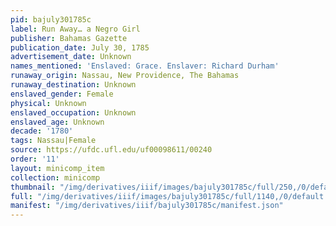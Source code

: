 ```yaml
---
pid: bajuly301785c
label: Run Away… a Negro Girl
publisher: Bahamas Gazette
publication_date: July 30, 1785
advertisement_date: Unknown
names_mentioned: 'Enslaved: Grace. Enslaver: Richard Durham'
runaway_origin: Nassau, New Providence, The Bahamas
runaway_destination: Unknown
enslaved_gender: Female
physical: Unknown
enslaved_occupation: Unknown
enslaved_age: Unknown
decade: '1780'
tags: Nassau|Female
source: https://ufdc.ufl.edu/uf00098611/00240
order: '11'
layout: minicomp_item
collection: minicomp
thumbnail: "/img/derivatives/iiif/images/bajuly301785c/full/250,/0/default.jpg"
full: "/img/derivatives/iiif/images/bajuly301785c/full/1140,/0/default.jpg"
manifest: "/img/derivatives/iiif/bajuly301785c/manifest.json"
---
```

